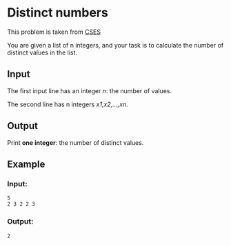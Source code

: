 # Distinct numbers
This problem is taken from [CSES](https://cses.fi/problemset/task/1621)

You are given a list of n integers, and your task is to calculate the number of distinct values in the list.

## Input
The first input line has an integer *n*: the number of values.

The second line has n integers *x1,x2,…,xn*.

## Output
Print **one integer**: the number of distinct values.

## Example
### Input:
```
5
2 3 2 2 3
```
### Output:
```
2
```
